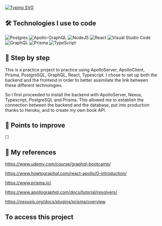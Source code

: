 [![Typing SVG](https://readme-typing-svg.herokuapp.com?color=%23E06F26&size=24&center=true&lines=Welcome+in+my+ReadMe)](https://git.io/typing-svg)

## 🛠 Technologies I use to code

![Postgres](https://img.shields.io/badge/postgres-%23316192.svg?style=for-the-badge&logo=postgresql&logoColor=white) ![Apollo-GraphQL](https://img.shields.io/badge/-ApolloGraphQL-311C87?style=for-the-badge&logo=apollo-graphql) ![NodeJS](https://img.shields.io/badge/node.js-6DA55F?style=for-the-badge&logo=node.js&logoColor=white) ![React](https://img.shields.io/badge/react-%2320232a.svg?style=for-the-badge&logo=react&logoColor=%2361DAFB) ![Visual Studio Code](https://img.shields.io/badge/Visual%20Studio%20Code-0078d7.svg?style=for-the-badge&logo=visual-studio-code&logoColor=white) ![GraphQL](https://img.shields.io/badge/-GraphQL-E10098?style=for-the-badge&logo=graphql&logoColor=white) ![Prisma](https://img.shields.io/badge/Prisma-3982CE?style=for-the-badge&logo=Prisma&logoColor=white) ![TypeScript](https://img.shields.io/badge/typescript-%23007ACC.svg?style=for-the-badge&logo=typescript&logoColor=white)

## 💾 Step by step

This is a practice project to practice using ApolloServer, ApolloClient, Prisma, PostgreSQL, GraphQL, React, Typescript. I chose to set up both the backend and the frontend in order to better assimilate the link between these different technologies.

So I first proceeded to install the backend with ApolloServer, Nexus, Typescript, PostgreSQL and Prisma. This allowed me to establish the connection between the backend and the database, put into production thanks to Heroku, and to create my own book API.

## 🔌 Points to improve

☐ 

## 🧬 My references

https://www.udemy.com/course/graphql-bootcamp/

https://www.howtographql.com/react-apollo/0-introduction/

https://www.prisma.io/

https://www.apollographql.com/docs/tutorial/resolvers/

https://nexusjs.org/docs/plugins/prisma/overview

## To access this project
